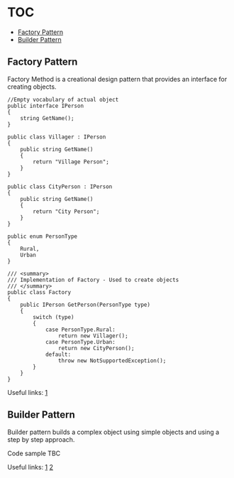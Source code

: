 # TOC

- [Factory Pattern](#factory-pattern)
- [Builder Pattern](#builder-pattern)

## Factory Pattern

Factory Method is a creational design pattern that provides an interface for creating objects.

```
//Empty vocabulary of actual object
public interface IPerson
{
    string GetName();
}

public class Villager : IPerson
{
    public string GetName()
    {
        return "Village Person";
    }
}

public class CityPerson : IPerson
{
    public string GetName()
    {
        return "City Person";
    }
}

public enum PersonType
{
    Rural,
    Urban
}

/// <summary>
/// Implementation of Factory - Used to create objects
/// </summary>
public class Factory
{
    public IPerson GetPerson(PersonType type)
    {
        switch (type)
        {
            case PersonType.Rural:
                return new Villager();
            case PersonType.Urban:
                return new CityPerson();
            default:
                throw new NotSupportedException();
        }
    }
}
```

Useful links: [1](https://www.tutorialspoint.com/design_pattern/factory_pattern.htm)

## Builder Pattern

Builder pattern builds a complex object using simple objects and using a step by step approach. 

Code sample TBC

Useful links: [1](https://medium.com/@haluan/golang-builder-design-pattern-a8b7c92969a7) [2](https://www.tutorialspoint.com/design_pattern/builder_pattern.htm)
